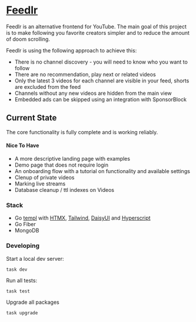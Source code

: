 # [Feedlr](https://feedlr.app)
Feedlr is an alternative frontend for YouTube. The main goal of this project is to make following you favorite creators simpler and to reduce the amount of doom scrolling.  

Feedlr is using the following approach to achieve this:
- There is no channel discovery - you will need to know who you want to follow
- There are no recommendation, play next or related videos
- Only the latest 3 videos for each channel are visible in your feed, shorts are excluded from the feed
- Channels without any new videos are hidden from the main view
- Embedded ads can be skipped using an integration with SponsorBlock

## Current State
The core functionality is fully complete and is working reliably.
#### Nice To Have
- A more descriptive landing page with examples
- Demo page that does not require login
- An onboarding flow with a tutorial on functionality and available settings
- Clenup of private videos
- Marking live streams
- Database cleanup / ttl indexes on Videos

### Stack
- Go [templ](https://templ.guide/) with [HTMX](https://htmx.org/), [Tailwind](https://tailwindcss.com/), [DaisyUI](https://daisyui.com/) and [Hyperscript](https://hyperscript.org/)
- Go Fiber
- MongoDB

### Developing
Start a local dev server:
```
task dev
```

Run all tests:
```
task test
```

Upgrade all packages
```
task upgrade
```